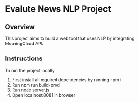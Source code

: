 # Evalute News NLP Project

## Overview

This project aims to build a web tool that uses NLP by integrating MeaningCloud API.
## Instructions

To run the project locally

1. First install all required dependencies by running npm i
2. Run npm run build-prod
3. Run node server.js
4. Open localhost:8081 in browser
